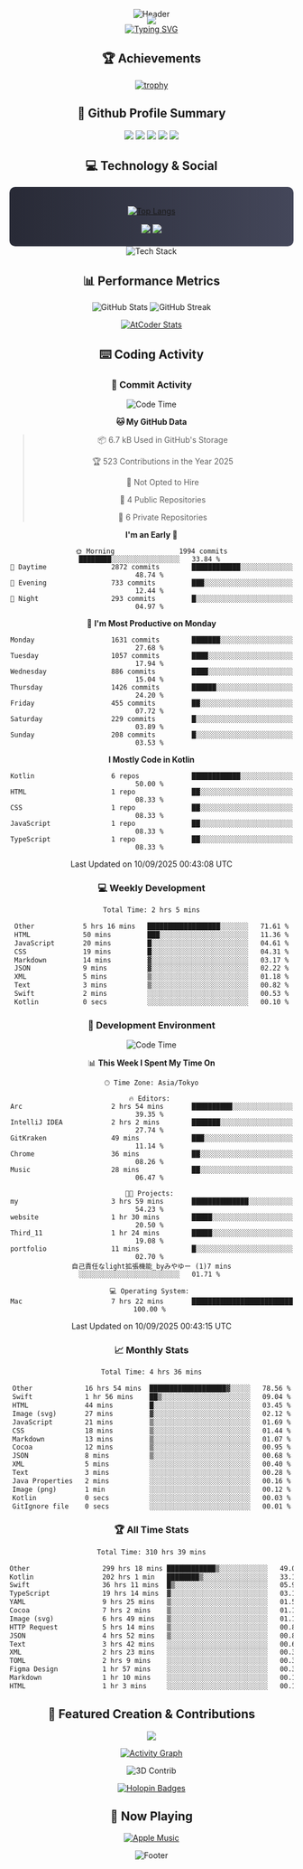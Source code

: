 <div align="center">
  
![Header](https://capsule-render.vercel.app/api?type=waving&color=gradient&customColorList=12&height=300&section=header&text=Welcome%20to%20Batapii's%20Universe&fontSize=50&animation=fadeIn&fontAlignY=40&desc=Android%20Developer%20|%20Kotlin%20LOVE%20)

<div style="margin-top: -20px;">
  <img src="https://readme-typing-svg.herokuapp.com/?lines=Crafting+Android+Experiences;Building+Tomorrow's+Apps+Today;Always+Learning,+Always+Growing&font=Fira%20Code&center=true&width=440&height=45&color=f75c7e&vCenter=true&size=22&pause=1000">
</div>

<a href="https://git.io/typing-svg">
  <img src="https://readme-typing-svg.demolab.com?font=Fira+Code&weight=600&size=28&duration=4000&pause=1000&center=true&vCenter=true&width=800&lines=Hey+there!+I'm+Batapii+%F0%9F%91%8B;Android+Developer+from+Japan+%F0%9F%87%AF%F0%9F%87%B5" alt="Typing SVG" />
</a>

## 🏆 Achievements

[![trophy](https://github-profile-trophy.vercel.app/?username=batapii&theme=onestar&no-frame=true&no-bg=true&column=8&rank=SECRET,SSS,SS,S,AAA,AA,A,B,C,?&margin-w=10&margin-h=10)](https://github.com/ryo-ma/github-profile-trophy)

## 🎯 Github Profile Summary

<div align="center">
  <img src="http://github-profile-summary-cards.vercel.app/api/cards/profile-details?username=batapii&theme=radical" />
  <img src="http://github-profile-summary-cards.vercel.app/api/cards/repos-per-language?username=batapii&theme=radical" />
  <img src="http://github-profile-summary-cards.vercel.app/api/cards/most-commit-language?username=batapii&theme=radical" />
  <img src="http://github-profile-summary-cards.vercel.app/api/cards/stats?username=batapii&theme=radical" />
  <img src="http://github-profile-summary-cards.vercel.app/api/cards/productive-time?username=batapii&theme=radical" />
</div>

## 💻 Technology & Social

<div align="center" style="background: linear-gradient(to right, #282A36, #44475A); padding: 20px; border-radius: 10px;">

[![Top Langs](https://github-readme-stats.vercel.app/api/top-langs/?username=batapii
)](https://github.com/anuraghazra/github-readme-stats)

<div style="margin-top: 15px">
<a href="https://github.com/batapii"><img src="https://img.shields.io/github/followers/batapii?style=for-the-badge&logo=github&label=Follow&color=ff6e96&labelColor=282A36"/></a>
<a href="https://twitter.com/batapii3939"><img src="https://img.shields.io/twitter/follow/batapii?style=for-the-badge&logo=twitter&color=1DA1F2&labelColor=282A36&label= Twitter"/></a>
</div>

</div>

<div align="center">
<img src="https://github-readme-tech-stack.vercel.app/api/cards?title=Tech+Stack&align=center&titleAlign=center&fontSize=20&lineHeight=10&lineCount=4&theme=github_dark&width=800&bg=%230D1117&badge=%23161B22&border=%2321262D&titleColor=%2358A6FF&line1=kotlin%2Ckotlin%2C0095D5%3Bandroid%2Candroid%2C00ff00%3Bjetpackcompose%2Cjetpack%2C4285F4%3B&line2=swift%2Cswift%2CFA7343%3Bfirebase%2Cfirebase%2CFFCA28%3Bgithub%2Cgithub%2C181717%3B&line3=typescript%2Ctypescript%2C3178C6%3Bgraphql%2Cgraphql%2CE10098%3Bsupabase%2Csupabase%2C3FCF8E%3B&line4=gradle%2Cgradle%2C02303A%3Bgitkraken%2Cgitkraken%2C179287%3Bpostman%2Cpostman%2CFF6C37%3B" alt="Tech Stack" />
</div>



## 📊 Performance Metrics

<div align="center">

![GitHub Stats](https://github-readme-stats.vercel.app/api?username=batapii&show_icons=true&theme=radical&hide_border=true&bg_color=0D1117)
![GitHub Streak](https://github-readme-streak-stats.herokuapp.com/?user=batapii&theme=radical&hide_border=true&background=0D1117)

[![AtCoder Stats](https://atcoder-readme-stats.vercel.app/stats/batapii3939?theme=dark&show_history=5&width=495)](https://github.com/iwbc-mzk/atcoder-readme-stats)

</div>

## ⌨️ Coding Activity

### 🌟 Commit Activity
<!--START_SECTION:commit-stats-->
![Code Time](http://img.shields.io/badge/Code%20Time-613%20hrs%2050%20mins-blue)

**🐱 My GitHub Data** 

> 📦 6.7 kB Used in GitHub's Storage 
 > 
> 🏆 523 Contributions in the Year 2025
 > 
> 🚫 Not Opted to Hire
 > 
> 📜 4 Public Repositories 
 > 
> 🔑 6 Private Repositories 
 > 
**I'm an Early 🐤** 

```text
🌞 Morning                1994 commits        ████████░░░░░░░░░░░░░░░░░   33.84 % 
🌆 Daytime                2872 commits        ████████████░░░░░░░░░░░░░   48.74 % 
🌃 Evening                733 commits         ███░░░░░░░░░░░░░░░░░░░░░░   12.44 % 
🌙 Night                  293 commits         █░░░░░░░░░░░░░░░░░░░░░░░░   04.97 % 
```
📅 **I'm Most Productive on Monday** 

```text
Monday                   1631 commits        ███████░░░░░░░░░░░░░░░░░░   27.68 % 
Tuesday                  1057 commits        ████░░░░░░░░░░░░░░░░░░░░░   17.94 % 
Wednesday                886 commits         ████░░░░░░░░░░░░░░░░░░░░░   15.04 % 
Thursday                 1426 commits        ██████░░░░░░░░░░░░░░░░░░░   24.20 % 
Friday                   455 commits         ██░░░░░░░░░░░░░░░░░░░░░░░   07.72 % 
Saturday                 229 commits         █░░░░░░░░░░░░░░░░░░░░░░░░   03.89 % 
Sunday                   208 commits         █░░░░░░░░░░░░░░░░░░░░░░░░   03.53 % 
```


**I Mostly Code in Kotlin** 

```text
Kotlin                   6 repos             ████████████░░░░░░░░░░░░░   50.00 % 
HTML                     1 repo              ██░░░░░░░░░░░░░░░░░░░░░░░   08.33 % 
CSS                      1 repo              ██░░░░░░░░░░░░░░░░░░░░░░░   08.33 % 
JavaScript               1 repo              ██░░░░░░░░░░░░░░░░░░░░░░░   08.33 % 
TypeScript               1 repo              ██░░░░░░░░░░░░░░░░░░░░░░░   08.33 % 
```




 Last Updated on 10/09/2025 00:43:08 UTC
<!--END_SECTION:commit-stats-->

### 💻 Weekly Development
<!--START_SECTION:wakatime-->

```txt
Total Time: 2 hrs 5 mins

Other            5 hrs 16 mins   ██████████████████░░░░░░░   71.61 %
HTML             50 mins         ███░░░░░░░░░░░░░░░░░░░░░░   11.36 %
JavaScript       20 mins         █░░░░░░░░░░░░░░░░░░░░░░░░   04.61 %
CSS              19 mins         █░░░░░░░░░░░░░░░░░░░░░░░░   04.31 %
Markdown         14 mins         ▓░░░░░░░░░░░░░░░░░░░░░░░░   03.17 %
JSON             9 mins          ▓░░░░░░░░░░░░░░░░░░░░░░░░   02.22 %
XML              5 mins          ▒░░░░░░░░░░░░░░░░░░░░░░░░   01.18 %
Text             3 mins          ▒░░░░░░░░░░░░░░░░░░░░░░░░   00.82 %
Swift            2 mins          ░░░░░░░░░░░░░░░░░░░░░░░░░   00.53 %
Kotlin           0 secs          ░░░░░░░░░░░░░░░░░░░░░░░░░   00.10 %
```

<!--END_SECTION:wakatime-->

### 🔨 Development Environment
<!--START_SECTION:dev-stats-->
![Code Time](http://img.shields.io/badge/Code%20Time-613%20hrs%2050%20mins-blue)

📊 **This Week I Spent My Time On** 

```text
🕑︎ Time Zone: Asia/Tokyo

🔥 Editors: 
Arc                      2 hrs 54 mins       ██████████░░░░░░░░░░░░░░░   39.35 % 
IntelliJ IDEA            2 hrs 2 mins        ███████░░░░░░░░░░░░░░░░░░   27.74 % 
GitKraken                49 mins             ███░░░░░░░░░░░░░░░░░░░░░░   11.14 % 
Chrome                   36 mins             ██░░░░░░░░░░░░░░░░░░░░░░░   08.26 % 
Music                    28 mins             ██░░░░░░░░░░░░░░░░░░░░░░░   06.47 % 

🐱‍💻 Projects: 
my                       3 hrs 59 mins       ██████████████░░░░░░░░░░░   54.23 % 
website                  1 hr 30 mins        █████░░░░░░░░░░░░░░░░░░░░   20.50 % 
Third_11                 1 hr 24 mins        █████░░░░░░░░░░░░░░░░░░░░   19.08 % 
portfolio                11 mins             █░░░░░░░░░░░░░░░░░░░░░░░░   02.70 % 
自己責任なlight拡張機能_byみやゆー (1)7 mins              ░░░░░░░░░░░░░░░░░░░░░░░░░   01.71 % 

💻 Operating System: 
Mac                      7 hrs 22 mins       █████████████████████████   100.00 % 
```


 Last Updated on 10/09/2025 00:43:15 UTC
<!--END_SECTION:dev-stats-->

### 📈 Monthly Stats
<!--START_SECTION:wakamonth-->

```txt
Total Time: 4 hrs 36 mins

Other             16 hrs 54 mins  ███████████████████▓░░░░░   78.56 %
Swift             1 hr 56 mins    ██▒░░░░░░░░░░░░░░░░░░░░░░   09.04 %
HTML              44 mins         █░░░░░░░░░░░░░░░░░░░░░░░░   03.45 %
Image (svg)       27 mins         ▓░░░░░░░░░░░░░░░░░░░░░░░░   02.12 %
JavaScript        21 mins         ▒░░░░░░░░░░░░░░░░░░░░░░░░   01.69 %
CSS               18 mins         ▒░░░░░░░░░░░░░░░░░░░░░░░░   01.44 %
Markdown          13 mins         ▒░░░░░░░░░░░░░░░░░░░░░░░░   01.07 %
Cocoa             12 mins         ▒░░░░░░░░░░░░░░░░░░░░░░░░   00.95 %
JSON              8 mins          ▒░░░░░░░░░░░░░░░░░░░░░░░░   00.68 %
XML               5 mins          ░░░░░░░░░░░░░░░░░░░░░░░░░   00.40 %
Text              3 mins          ░░░░░░░░░░░░░░░░░░░░░░░░░   00.28 %
Java Properties   2 mins          ░░░░░░░░░░░░░░░░░░░░░░░░░   00.16 %
Image (png)       1 min           ░░░░░░░░░░░░░░░░░░░░░░░░░   00.12 %
Kotlin            0 secs          ░░░░░░░░░░░░░░░░░░░░░░░░░   00.03 %
GitIgnore file    0 secs          ░░░░░░░░░░░░░░░░░░░░░░░░░   00.01 %
```

<!--END_SECTION:wakamonth-->

### 🏆 All Time Stats
<!--START_SECTION:wakaalltime-->

```txt
Total Time: 310 hrs 39 mins

Other                  299 hrs 18 mins ████████████▒░░░░░░░░░░░░   49.07 %
Kotlin                 202 hrs 1 min   ████████▒░░░░░░░░░░░░░░░░   33.12 %
Swift                  36 hrs 11 mins  █▒░░░░░░░░░░░░░░░░░░░░░░░   05.93 %
TypeScript             19 hrs 14 mins  ▓░░░░░░░░░░░░░░░░░░░░░░░░   03.15 %
YAML                   9 hrs 25 mins   ▒░░░░░░░░░░░░░░░░░░░░░░░░   01.54 %
Cocoa                  7 hrs 2 mins    ▒░░░░░░░░░░░░░░░░░░░░░░░░   01.16 %
Image (svg)            6 hrs 49 mins   ▒░░░░░░░░░░░░░░░░░░░░░░░░   01.12 %
HTTP Request           5 hrs 14 mins   ▒░░░░░░░░░░░░░░░░░░░░░░░░   00.86 %
JSON                   4 hrs 52 mins   ▒░░░░░░░░░░░░░░░░░░░░░░░░   00.80 %
Text                   3 hrs 42 mins   ░░░░░░░░░░░░░░░░░░░░░░░░░   00.61 %
XML                    2 hrs 23 mins   ░░░░░░░░░░░░░░░░░░░░░░░░░   00.39 %
TOML                   2 hrs 9 mins    ░░░░░░░░░░░░░░░░░░░░░░░░░   00.35 %
Figma Design           1 hr 57 mins    ░░░░░░░░░░░░░░░░░░░░░░░░░   00.32 %
Markdown               1 hr 10 mins    ░░░░░░░░░░░░░░░░░░░░░░░░░   00.19 %
HTML                   1 hr 3 mins     ░░░░░░░░░░░░░░░░░░░░░░░░░   00.17 %
```

<!--END_SECTION:wakaalltime-->


## 🌟 Featured Creation & Contributions

<div align="center">
  <a href="https://github.com/batapii/ToDoSNS">
    <img src="https://github-readme-stats.vercel.app/api/pin/?username=batapii&repo=ToDoSNS&theme=radical&hide_border=true&bg_color=0D1117" />
  </a>

[![Activity Graph](https://github-readme-activity-graph.vercel.app/graph?username=batapii&custom_title=Contribution%20Graph&hide_border=true&theme=radical&bg_color=0D1117)](https://github.com/ashutosh00710/github-readme-activity-graph)

![3D Contrib](./profile-3d-contrib/profile-night-rainbow.svg)

[![Holopin Badges](https://holopin.me/batapii)](https://holopin.io/@batapii)

</div>

## 🎵 Now Playing

<div align="center">
  
[![Apple Music](https://music-profile.rayriffy.com/theme/dark.svg?uid=001005.6598667d2ffd4a10a4f429edd0ba24c4.1156)](https://github.com/rayriffy/apple-music-github-profile)

</div>

![Footer](https://capsule-render.vercel.app/api?type=waving&color=gradient&customColorList=12&height=100&section=footer)

</div>
